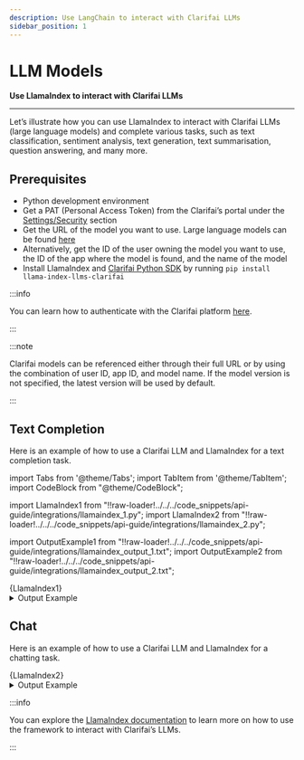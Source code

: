 ```yaml
---
description: Use LangChain to interact with Clarifai LLMs
sidebar_position: 1
---
```

# LLM Models

**Use LlamaIndex to interact with Clarifai LLMs**
<hr />

Let’s illustrate how you can use LlamaIndex to interact with Clarifai LLMs (large language models) and complete various tasks, such as text classification, sentiment analysis, text generation, text summarisation, question answering, and many more.  

## Prerequisites

- Python development environment
- Get a PAT (Personal Access Token) from the Clarifai’s portal under the [Settings/Security](https://clarifai.com/settings/security) section
- Get the URL of the model you want to use. Large language models can be found [here](https://clarifai.com/explore/models?filterData=%5B%7B%22field%22%3A%22use_cases%22%2C%22value%22%3A%5B%22llm%22%5D%7D%5D&page=1&perPage=24)
- Alternatively, get the ID of the user owning the model you want to use, the ID of the app where the model is found, and the name of the model
- Install LlamaIndex and [Clarifai Python SDK](https://docs.clarifai.com/python-sdk/sdk-overview) by running `pip install llama-index-llms-clarifai`

:::info

You can learn how to authenticate with the Clarifai platform [here](https://docs.clarifai.com/clarifai-basics/authentication/personal-access-tokens).

:::

:::note

Clarifai models can be referenced either through their full URL or by using the combination of user ID, app ID, and model name. If the model version is not specified, the latest version will be used by default. 

:::

## Text Completion

Here is an example of how to use a Clarifai LLM and LlamaIndex for a text completion task. 

import Tabs from '@theme/Tabs';
import TabItem from '@theme/TabItem';
import CodeBlock from "@theme/CodeBlock";

import LlamaIndex1 from "!!raw-loader!../../../code_snippets/api-guide/integrations/llamaindex_1.py";
import LlamaIndex2 from "!!raw-loader!../../../code_snippets/api-guide/integrations/llamaindex_2.py";

import OutputExample1 from "!!raw-loader!../../../code_snippets/api-guide/integrations/llamaindex_output_1.txt";
import OutputExample2 from "!!raw-loader!../../../code_snippets/api-guide/integrations/llamaindex_output_2.txt";


<Tabs groupId="code">
<TabItem value="python" label="Python">
    <CodeBlock className="language-python">{LlamaIndex1}</CodeBlock>
</TabItem>

</Tabs>

<details>
  <summary>Output Example</summary>
    <CodeBlock className="language-text">{OutputExample1}</CodeBlock>
</details>

## Chat

Here is an example of how to use a Clarifai LLM and LlamaIndex for a chatting task. 

<Tabs groupId="code">
<TabItem value="python" label="Python">
    <CodeBlock className="language-python">{LlamaIndex2}</CodeBlock>
</TabItem>

</Tabs>

<details>
  <summary>Output Example</summary>
    <CodeBlock className="language-text">{OutputExample2}</CodeBlock>
</details>

:::info

You can explore the [LlamaIndex documentation](https://docs.llamaindex.ai/en/stable/examples/llm/clarifai.html) to learn more on how to use the framework to interact with Clarifai’s LLMs.

:::


